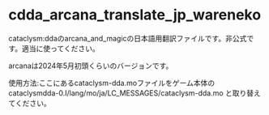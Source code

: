 # cdda_arcana_translate_jp_wareneko
cataclysm:ddaのarcana_and_magicの日本語用翻訳ファイルです。非公式です。適当に使ってください。

arcanaは2024年5月初頭くらいのバージョンです。

使用方法:ここにあるcataclysm-dda.moファイルをゲーム本体のcataclysmdda-0.I/lang/mo/ja/LC_MESSAGES/cataclysm-dda.mo と取り替えてください。
